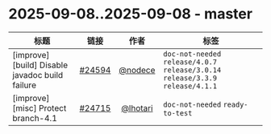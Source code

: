 # 2025-09-08..2025-09-08 - master
| 标题 | 链接 | 作者 | 标签 |
| - | :--: | :--: | - |
| [improve][build] Disable javadoc build failure | [#24594](https://github.com/apache/pulsar/pull/24594) | [@nodece](https://github.com/nodece) | `doc-not-needed` `release/4.0.7` `release/3.0.14` `release/3.3.9` `release/4.1.1`  | 
| [improve][misc] Protect branch-4.1 | [#24715](https://github.com/apache/pulsar/pull/24715) | [@lhotari](https://github.com/lhotari) | `doc-not-needed` `ready-to-test`  | 
